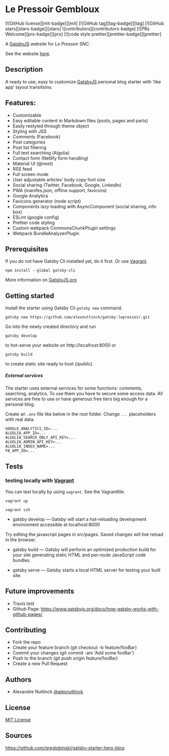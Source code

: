 # Le Pressoir Gembloux

[![GitHub license][mit-badge]][mit]
[![GitHub tag][tag-badge]][tag]
[![GitHub stars][stars-badge]][stars]
![contributors][contributors-badge]
[![PRs Welcome][prs-badge]][prs]
[![code style prettier][prettier-badge]][prettier]

A [GatsbyJS](https://www.gatsbyjs.org/) website for *Le Pressoir SNC*. 

See the website [here](https://github.com/alexnuttinck/gatsby-lepressoir).

## Description

A ready to use, easy to customize [GatsbyJS](https://github.com/gatsbyjs/gatsby) personal blog starter with 'like app' layout transitions.

## Features:

- Customizable
- Easy editable content in Markdown files (posts, pages and parts)
- Easily restyled through theme object
- Styling with JSS
- Comments (Facebook)
- Post categories
- Post list filtering
- Full text searching (Algolia)
- Contact form (Netlify form handling)
- Material UI (@next)
- RSS feed
- Full screen mode
- User adjustable articles’ body copy font size
- Social sharing (Twitter, Facebook, Google, LinkedIn)
- PWA (manifes.json, offline support, favicons)
- Google Analytics
- Favicons generator (node script)
- Components lazy loading with AsyncComponent (social sharing, info box)
- ESLint (google config)
- Prettier code styling
- Custom webpack CommonsChunkPlugin settings
- Webpack BundleAnalyzerPlugin

## Prerequisites

If you do not have Gatsby Cli installed yet, do it first. Or use [Vagrant]().

```text
npm install --global gatsby-cli
```

More information on [GatsbyJS.org](https://www.gatsbyjs.org/tutorial/part-one)

## Getting started

Install the starter using Gatsby Cli `gatsby new` command.

```text
gatsby new https://github.com/alexnuttinck/gatsby-lepressoir.git
```

Go into the newly created directory and run

```text
gatsby develop
```

to hot-serve your website on http://localhost:8000 or

```text
gatsby build
```

to create static site ready to host (/public).

##### External services

The starter uses external services for some functions: comments, searching, analytics. To use them you have to secure some access data. All services are free to use or have generous free tiers big enough for a personal blog.

Create an `.env` file like below in the root folder. Change `...` placeholders with real data.

```text
GOOGLE_ANALYTICS_ID=...
ALGOLIA_APP_ID=...
ALGOLIA_SEARCH_ONLY_API_KEY=...
ALGOLIA_ADMIN_API_KEY=...
ALGOLIA_INDEX_NAME=...
FB_APP_ID=...
```

## Tests

### testing locally with [Vagrant](https://www.vagrantup.com/)

You can test locally by using `vagrant`. See the Vagrantfile.

```
vagrant up
```

```
vagrant ssh
```

* gatsby develop — Gatsby will start a hot-reloading development environment accessible at localhost:8000
    
Try editing the javascript pages in src/pages. Saved changes will live reload in the browser.

* gatsby build — Gatsby will perform an optimized production build for your site generating static HTML and per-route JavaScript code bundles.

* gatsby serve — Gatsby starts a local HTML server for testing your built site.

## Future improvements

* Travis test
* Github Page: https://www.gatsbyjs.org/docs/how-gatsby-works-with-github-pages/  

## Contributing

- Fork the repo
- Create your feature branch (git checkout -b feature/fooBar)
- Commit your changes (git commit -am 'Add some fooBar')
- Push to the branch (git push origin feature/fooBar)
- Create a new Pull Request

## Authors

- Alexandre Nuttinck [@alexnuttinck](https://github.com/alexnuttinck)

## License

[MIT License](https://github.com/alexnuttinck/gatsby-lepressoir/blob/develop/LICENSE)

## Sources

https://github.com/greglobinski/gatsby-starter-hero-blog